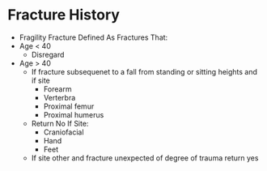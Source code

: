 # Fracture History
* Fragility Fracture Defined As Fractures That:
* Age < 40
    * Disregard
* Age > 40
    * If fracture subsequenet to a fall from standing or sitting heights and if site
        * Forearm
        * Verterbra
        * Proximal femur
        * Proximal humerus
    * Return No If Site:
        * Craniofacial
        * Hand
        * Feet
    * If site other and fracture unexpected of degree of trauma return yes